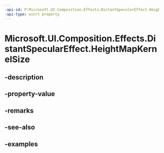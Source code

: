 ```yaml
---
-api-id: P:Microsoft.UI.Composition.Effects.DistantSpecularEffect.HeightMapKernelSize
-api-type: winrt property
---
```


<!-- Property syntax.
public Vector2 HeightMapKernelSize { get;  set; }
-->

# Microsoft.UI.Composition.Effects.DistantSpecularEffect.HeightMapKernelSize

## -description

## -property-value

## -remarks

## -see-also

## -examples

